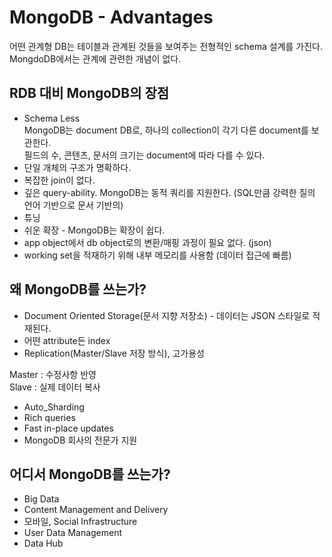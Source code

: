 # MongoDB - Advantages

어떤 관계형 DB는 테이블과 관계된 것들을 보여주는 전형적인 schema 설계를 가진다.  
MongdoDB에서는 관계에 관련한 개념이 없다.

## RDB 대비 MongoDB의 장점

- Schema Less  
  MongoDB는 document DB로, 하나의 collection이 각기 다른 document를 보관한다.  
  필드의 수, 콘텐츠, 문서의 크기는 document에 따라 다를 수 있다.
- 단일 개체의 구조가 명확하다.
- 복잡한 join이 없다.
- 깊은 query-ability. MongoDB는 동적 쿼리를 지원한다. (SQL만큼 강력한 질의 언어 기반으로 문서 기반의)
- 튜닝
- 쉬운 확장 - MongoDB는 확장이 쉽다.
- app object에서 db object로의 변환/매핑 과정이 필요 없다. (json)
- working set을 적재하기 위해 내부 메모리를 사용함 (데이터 접근에 빠름)

## 왜 MongoDB를 쓰는가?

- Document Oriented Storage(문서 지향 저장소) - 데이터는 JSON 스타일로 적재된다.
- 어떤 attribute든 index
- Replication(Master/Slave 저장 방식), 고가용성

Master : 수정사항 반영  
Slave : 실제 데이터 복사

- Auto_Sharding
- Rich queries
- Fast in-place updates
- MongoDB 회사의 전문가 지원

## 어디서 MongoDB를 쓰는가?

- Big Data
- Content Management and Delivery
- 모바일, Social Infrastructure
- User Data Management
- Data Hub

